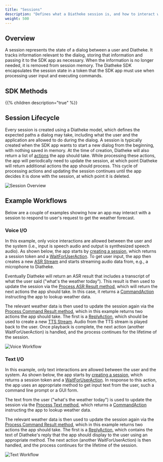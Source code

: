 ```yaml
---
title: "Sessions"
description: "Defines what a Diatheke session is, and how to interact with it."
weight: 500
---
```


## Overview
A session represents the state of a dialog between a user and Diatheke. It
tracks information relevant to the dialog, storing that information and
passing it to the SDK app as necessary. When the information is no longer
needed, it is removed from session memory. The Diatheke SDK encapsulates
the session state in a token that the SDK app must use when processing
user input and executing commands.

## SDK Methods
{{% children description="true" %}}

## Session Lifecycle
Every session is created using a Diatheke model, which defines the
expected paths a dialog may take, including what the user and the
application are allowed to do during the dialog. A session is typically
created when the SDK app wants to start a new dialog from the beginning,
with nothing saved in memory. At the time of creation, Diatheke will also
return a list of [actions](./actions) the app should take. While
processing these actions, the app will periodically need to update the
session, at which point Diatheke will return additional actions the app
should process. This cycle of processing actions and updating the session
continues until the app decides it is done with the session, at which
point it is deleted.

![Session Overview](/img/session_overview.png)

## Example Workflows
Below are a couple of examples showing how an app may interact with a
session to respond to user's request to get the weather forecast.

### Voice I/O
In this example, only voice interactions are allowed between the user and
the system (i.e., input is speech audio and output is synthesized speech
audio). As shown below, the app starts by [creating a session](./create),
which returns a session token and a
[WaitForUserAction](./actions/#wait-for-user-action). To get user input,
the app then creates a new [ASR Stream](../audio-input) and starts
streaming audio data from, e.g., a microphone to Diatheke.

Eventually Diatheke will return an ASR result that includes a transcript
of what the user said ("what's the weather today"). This result is then
used to update the session via the
[Process ASR Result method](./update/#process-asr-result), which will
return the next actions the app should take. In this case, it returns a
[CommandAction](./actions/#command-action) instructing the app to lookup
weather data.

The relevant weather data is then used to update the session again via the
[Process Command Result method](./update/#process-command-result), which
in this example returns two actions the app should take. The first is a
[ReplyAction](./actions/#reply-action), which should be used to create a
new [TTS Stream](../audio-output). Audio from the TTS stream is played
back to the user. Once playback is complete, the next action (another
WaitForUserAction) is handled, and the process continues for the lifetime
of the session.

![Voice Workflow](/img/voice_workflow.png)

### Text I/O
In this example, only text interactions are allowed between the user and
the system. As shown below, the app starts by [creating a session](./create),
which returns a session token and a
[WaitForUserAction](./actions/#wait-for-user-action). In response to this
action, the app uses an appropriate method to get input text from the
user, such a command line prompt or a GUI form.

The text from the user ("what's the weather today") is used to update the
session via the [Process Text method](./update/#process-text), which
returns a [CommandAction](./actions/#command-action) instructing the app
to lookup weather data.

The relevant weather data is then used to update the session again via the
[Process Command Result method](./update/#process-command-result), which
in this example returns two actions the app should take. The first is a
[ReplyAction](./actions/#reply-action), which contains the text of
Diatheke's reply that the app should display to the user using an
appropriate method. The next action (another WaitForUserAction) is then
handled, and the process continues for the lifetime of the session.

![Text Workflow](/img/text_workflow.png)
